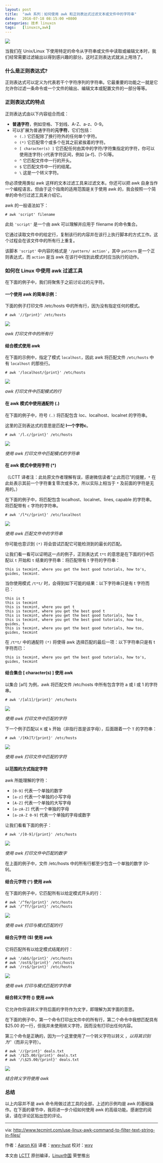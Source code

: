```yaml
---
layout: post
title:	"awk 系列：如何使用 awk 和正则表达式过滤文本或文件中的字符串"
date:	2016-07-18 08:15:00 +0800 
categories:	技术 linuxcn 
tags:	[linuxcn,awk]
---
```



![](/Asserts/Images//attachment/album/201607/17/231753ufcmf0wmdfmfs68d.png)


当我们在 Unix/Linux 下使用特定的命令从字符串或文件中读取或编辑文本时，我们经常需要过滤输出以得到感兴趣的部分。这时正则表达式就派上用场了。


### 什么是正则表达式?


正则表达式可以定义为代表若干个字符序列的字符串。它最重要的功能之一就是它允许你过滤一条命令或一个文件的输出、编辑文本或配置文件的一部分等等。


### 正则表达式的特点


正则表达式由以下内容组合而成：


* **普通字符**，例如空格、下划线、A-Z、a-z、0-9。
* 可以扩展为普通字符的**元字符**，它们包括：
	+ `(.)` 它匹配除了换行符外的任何单个字符。
	+ `(*)` 它匹配零个或多个在其之前紧挨着的字符。
	+ `[ character(s) ]` 它匹配任何由其中的字符/字符集指定的字符，你可以使用连字符(-)代表字符区间，例如 [a-f]、[1-5]等。
	+ `^` 它匹配文件中一行的开头。
	+ `$` 它匹配文件中一行的结尾。
	+ `\` 这是一个转义字符。


你必须使用类似 awk 这样的文本过滤工具来过滤文本。你还可以把 awk 自身当作一个编程语言。但由于这个指南的适用范围是关于使用 awk 的，我会按照一个简单的命令行过滤工具来介绍它。


awk 的一般语法如下：



```
# awk 'script' filename

```

此处 `'script'` 是一个由 awk 可以理解并应用于 filename 的命令集合。


它通过读取文件中的给定行，复制该行的内容并在该行上执行脚本的方式工作。这个过程会在该文件中的所有行上重复。


该脚本 `'script'` 中内容的格式是 `'/pattern/ action'`，其中 `pattern` 是一个正则表达式，而 `action` 是当 awk 在该行中找到此模式时应当执行的动作。


### 如何在 Linux 中使用 awk 过滤工具


在下面的例子中，我们将聚焦于之前讨论过的元字符。


#### 一个使用 awk 的简单示例：


下面的例子打印文件 /etc/hosts 中的所有行，因为没有指定任何的模式。



```
# awk '//{print}' /etc/hosts

```

![](/Asserts/Images//attachment/album/201607/17/231753sr5aec13iz7eceb1.gif)


*awk 打印文件中的所有行*


#### 结合模式使用 awk


在下面的示例中，指定了模式 `localhost`，因此 awk 将匹配文件 `/etc/hosts` 中有 `localhost` 的那些行。



```
# awk '/localhost/{print}' /etc/hosts 

```

![](/Asserts/Images//attachment/album/201607/17/231754y944984vdev4e044.gif)


*awk 打印文件中匹配模式的行*


#### 在 awk 模式中使用通配符 (.)


在下面的例子中，符号 `(.)` 将匹配包含 loc、localhost、localnet 的字符串。


这里的正则表达式的意思是匹配 **l一个字符c**。



```
# awk '/l.c/{print}' /etc/hosts

```

![](/Asserts/Images//attachment/album/201607/17/231754v60tm7wz11eb0tw8.gif)


*使用 awk 打印文件中匹配模式的字符串*


#### 在 awk 模式中使用字符 (\*)


（LCTT 译者注：此处原文作者理解有误，感谢微信读者“止此而已”的提醒，`*` 在此处表示其前一个字符重复零次或多次，所以实际上相当于 `*` 及前面的字符是无用的。）


在下面的例子中，将匹配包含 localhost、localnet、lines, capable 的字符串。将匹配带有 `c` 字符的字符串。



```
# awk '/l*c/{print}' /etc/localhost

```

![](/Asserts/Images//attachment/album/201607/17/231755ceaeay36et6ydze6.gif)


*使用 awk 匹配文件中的字符串*


你可能也意识到 `(*)` 将会尝试匹配它可能检测到的最长的匹配。


让我们看一看可以证明这一点的例子，正则表达式 `t*t` 的意思是在下面的行中匹配以 `t` 开始和 `t` 结束的字符串：将匹配带有 t 字符的字符串：



```
this is tecmint, where you get the best good tutorials, how to's, guides, tecmint. 

```

当你使用模式 `/t*t/` 时，会得到如下可能的结果：以下字符串只是有 t 字符而已：



```
this is t
this is tecmint
this is tecmint, where you get t
this is tecmint, where you get the best good t
this is tecmint, where you get the best good tutorials, how t
this is tecmint, where you get the best good tutorials, how tos, guides, t
this is tecmint, where you get the best good tutorials, how tos, guides, tecmint

```

在 `/t*t/` 中的通配符 `(*)` 将使得 awk 选择匹配的最后一项：以下字符串只是有 t 字符而已：



```
this is tecmint, where you get the best good tutorials, how to's, guides, tecmint

```

#### 结合集合 [ character(s) ] 使用 awk


以集合 [al1] 为例，awk 将匹配文件 /etc/hosts 中所有包含字符 a 或 l 或 1 的字符串。



```
# awk '/[al1]/{print}' /etc/hosts

```

![](/Asserts/Images//attachment/album/201607/17/231755e8apnapppcandjix.gif)


*使用 awk 打印文件中匹配的字符*


下一个例子匹配以 `K` 或 `k` 开始（非指行首是该字母），后面跟着一个 `T` 的字符串：



```
# awk '/[Kk]T/{print}' /etc/hosts 

```

![](/Asserts/Images//attachment/album/201607/17/231755uyrwxsomr99c977q.gif)


*使用 awk 打印文件中匹配的字符*


#### 以范围的方式指定字符


awk 所能理解的字符：


* `[0-9]` 代表一个单独的数字
* `[a-z]` 代表一个单独的小写字母
* `[A-Z]` 代表一个单独的大写字母
* `[a-zA-Z]` 代表一个单独的字母
* `[a-zA-Z 0-9]` 代表一个单独的字母或数字


让我们看看下面的例子：



```
# awk '/[0-9]/{print}' /etc/hosts 

```

![](/Asserts/Images//attachment/album/201607/17/231756vku2kzdm1k0ntzpz.gif)


*使用 awk 打印文件中匹配的数字*


在上面的例子中，文件 /etc/hosts 中的所有行都至少包含一个单独的数字 [0-9]。


#### 结合元字符 (^) 使用 awk


在下面的例子中，它匹配所有以给定模式开头的行：



```
# awk '/^fe/{print}' /etc/hosts
# awk '/^ff/{print}' /etc/hosts

```

![](/Asserts/Images//attachment/album/201607/17/231756jzknkin1ik3i0auq.gif)


*使用 awk 打印与模式匹配的行*


#### 结合元字符 ($) 使用 awk


它将匹配所有以给定模式结尾的行：



```
# awk '/ab$/{print}' /etc/hosts
# awk '/ost$/{print}' /etc/hosts
# awk '/rs$/{print}' /etc/hosts

```

![](/Asserts/Images//attachment/album/201607/17/231757vkd5us909jcpwycl.gif)


*使用 awk 打印与模式匹配的字符串*


#### 结合转义字符 (\) 使用 awk


它允许你将该转义字符后面的字符作为文字，即理解为其字面的意思。


在下面的例子中，第一个命令打印出文件中的所有行，第二个命令中我想匹配具有 $25.00 的一行，但我并未使用转义字符，因而没有打印出任何内容。


第三个命令是正确的，因为一个这里使用了一个转义字符以转义 $，以将其识别为 '$'（而非元字符）。



```
# awk '//{print}' deals.txt
# awk '/$25.00/{print}' deals.txt
# awk '/\$25.00/{print}' deals.txt

```

![](/Asserts/Images//attachment/album/201607/17/231757iuuveueauzhub619.gif)


*结合转义字符使用 awk*


### 总结


以上内容并不是 awk 命令用做过滤工具的全部，上述的示例均是 awk 的基础操作。在下面的章节中，我将进一步介绍如何使用 awk 的高级功能。感谢您的阅读，请在评论区贴出您的评论。




---


via: <http://www.tecmint.com/use-linux-awk-command-to-filter-text-string-in-files/>


作者：[Aaron Kili](http://www.tecmint.com/author/aaronkili/) 译者：[wwy-hust](https://github.com/wwy-hust) 校对：[wxy](https://github.com/wxy)


本文由 [LCTT](https://github.com/LCTT/TranslateProject) 原创编译，[Linux中国](https://linux.cn/) 荣誉推出
